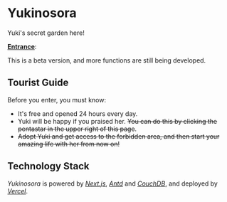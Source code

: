 # Yukinosora
Yuki's secret garden here!

**[Entrance](yukinosora.com)**: 

This is a beta version, and more functions are still being developed.

## Tourist Guide
Before you enter, you must know:
- It's free and opened 24 hours every day.
- Yuki will be happy if you praised her. ~~You can do this by clicking the pentastar in the upper right of this page~~.
- ~~Adopt Yuki and get access to the forbidden area, and then start your amazing life with her from now on!~~

## Technology Stack
*Yukinosora* is powered by *[Next.js](https://nextjs.org)*, *[Antd](https://ant.design)* and *[CouchDB](http://couchdb.apache.org)*, and deployed by *[Vercel](https://vercel.com)*.
